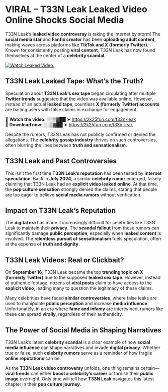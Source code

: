 # VIRAL – T33N Leak Leaked Video Online Shocks Social Media 

T33N Leak’s **leaked video controversy** is taking the internet by storm! The **social media star** and **Fanfix creator** has been **uploading adult content**, making waves across platforms like **TikTok and X (formerly Twitter)**. Known for consistently posting **viral content**, T33N Leak has now found themselves at the center of a **celebrity scandal**.  

[![Watch Leaked Video.](https://miro.medium.com/v2/resize:fit:828/format:webp/1*cilzJN44JGOrTw9NJCrNHA.gif "Watch Leaked Video")](https://2k25fun.com/t33n-leak)

## **T33N Leak Leaked Tape: What’s the Truth?**  
Speculation about **T33N Leak’s sex tape** began circulating after multiple **Twitter trends** suggested that the video was available online. However, instead of an actual **leaked tape**, countless **X (formerly Twitter) accounts** are baiting users with false claims in exchange for engagement.  

🔹 **Watch the video:** ░░▒▓██ ➤ https://2k25fun.com/t33n-leak  
🔹 **Download now:** ░░▒▓██ ➤ https://2k25fun.com/t33n-leak  

Despite the rumors, T33N Leak has not publicly confirmed or denied the allegations. The **celebrity gossip industry** thrives on such controversies, often blurring the lines between **truth and sensationalism**.  

## **T33N Leak and Past Controversies**  
This isn’t the first time **T33N Leak’s reputation** has been tested by **internet speculation**. Back in **July 2024**, a similar **celebrity rumor** emerged, falsely claiming that T33N Leak had an **explicit video leaked online**. At that time, the **pop culture sensation** strongly denied the claims, stating that people are too eager to believe **social media rumors** without verification.  

## **Impact on T33N Leak’s Reputation**  
The **digital era** has made it increasingly difficult for celebrities like T33N Leak to maintain their **privacy**. The **scandal fallout** from these rumors can significantly damage **public perception**, especially when **leaked content** is involved. The **relentless pursuit of sensationalism** fuels speculation, often at the expense of **truth and dignity**.  

## **T33N Leak Videos: Real or Clickbait?**  
On **September 16**, T33N Leak became the top **trending topic on X (formerly Twitter)** due to the supposed **leaked sex tape**. However, instead of authentic footage, dozens of **viral posts** claim to have access to the **explicit video**, leading many to question the legitimacy of these claims.  

Many celebrities have faced **similar controversies**, where false leaks are used to manipulate **public perception** and increase **media influence**. Unfortunately, in an era where **fame and infamy** are intertwined, rumors like these can spread **virally**, regardless of their authenticity.  

## **The Power of Social Media in Shaping Narratives**  
T33N Leak’s latest **celebrity scandal** is a clear example of how **social media influence** can shape narratives and invade **digital privacy**. Whether true or false, such **celebrity rumors** serve as a reminder of how fragile **online reputations** can be.  

As the **T33N Leak video controversy** unfolds, one thing remains certain—**viral trends** can either **boost a celebrity’s career** or tarnish their **public image** overnight. Only time will tell how **T33N Leak** navigates this latest chapter in their **pop culture journey**. 